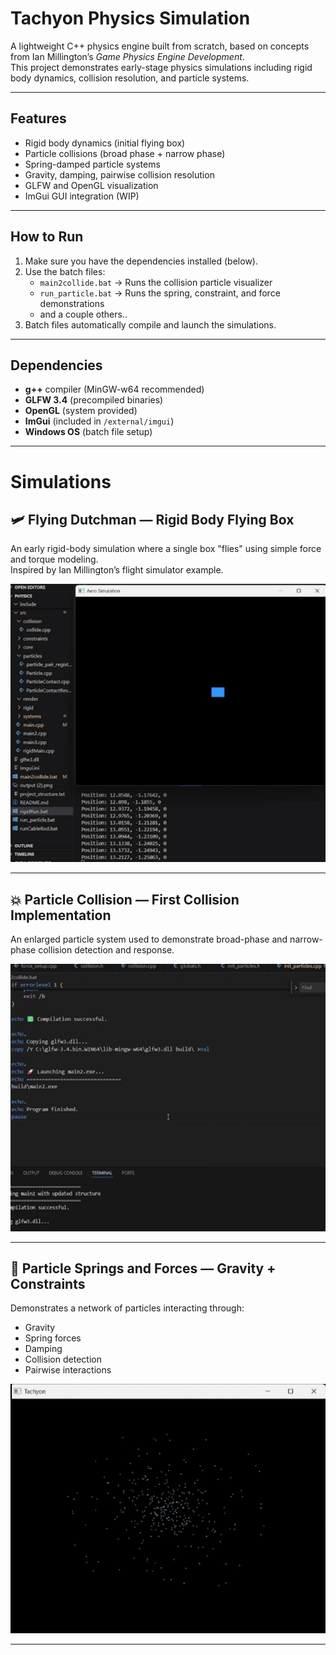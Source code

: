 # Tachyon Physics Simulation

A lightweight C++ physics engine built from scratch, based on concepts from Ian Millington’s *Game Physics Engine Development*.  
This project demonstrates early-stage physics simulations including rigid body dynamics, collision resolution, and particle systems.

---

##  Features

- Rigid body dynamics (initial flying box)
- Particle collisions (broad phase + narrow phase)
- Spring-damped particle systems
- Gravity, damping, pairwise collision resolution
- GLFW and OpenGL visualization
- ImGui GUI integration (WIP)

---

##  How to Run

1. Make sure you have the dependencies installed (below).
2. Use the batch files:
   - `main2collide.bat` → Runs the collision particle visualizer
   - `run_particle.bat` → Runs the spring, constraint, and force demonstrations
   - and a couple others..
3. Batch files automatically compile and launch the simulations.

---

##  Dependencies

- **g++** compiler (MinGW-w64 recommended)
- **GLFW 3.4** (precompiled binaries)
- **OpenGL** (system provided)
- **ImGui** (included in `/external/imgui`)
- **Windows OS** (batch file setup)

---

#  Simulations

## 🛩️ Flying Dutchman — Rigid Body Flying Box

An early rigid-body simulation where a single box "flies" using simple force and torque modeling.  
Inspired by Ian Millington’s flight simulator example.

<div align="center">
  <img src="gif/Flyingdutchman.gif" width="600"/>
</div>

---

## 💥 Particle Collision — First Collision Implementation

An enlarged particle system used to demonstrate broad-phase and narrow-phase collision detection and response.

<div align="center">
  <img src="gif/GifCollide.gif" width="600"/>
</div>

---

## 🌌 Particle Springs and Forces — Gravity + Constraints

Demonstrates a network of particles interacting through:
- Gravity
- Spring forces
- Damping
- Collision detection
- Pairwise interactions

<div align="center">
  <img src="gif/TacGif.gif" width="600"/>
</div>

---
